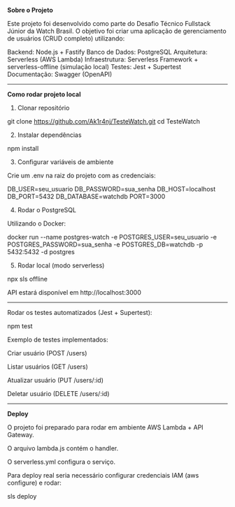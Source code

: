 **Sobre o Projeto**

Este projeto foi desenvolvido como parte do Desafio Técnico Fullstack Júnior da Watch Brasil.
O objetivo foi criar uma aplicação de gerenciamento de usuários (CRUD completo) utilizando:

Backend: Node.js + Fastify
Banco de Dados: PostgreSQL
Arquitetura: Serverless (AWS Lambda)
Infraestrutura: Serverless Framework + serverless-offline (simulação local)
Testes: Jest + Supertest
Documentação: Swagger (OpenAPI)

---

**Como rodar projeto local** 

1. Clonar repositório

git clone https://github.com/Ak1r4nj/TesteWatch.git
cd TesteWatch

2. Instalar dependências 

npm install 

3. Configurar variáveis de ambiente 

Crie um .env na raiz do projeto com as credenciais: 

DB_USER=seu_usuario
DB_PASSWORD=sua_senha
DB_HOST=localhost
DB_PORT=5432
DB_DATABASE=watchdb
PORT=3000

4. Rodar o PostgreSQL 

Utilizando o Docker:

docker run --name postgres-watch -e POSTGRES_USER=seu_usuario -e POSTGRES_PASSWORD=sua_senha -e POSTGRES_DB=watchdb -p 5432:5432 -d postgres

5. Rodar local (modo serverless)

npx sls offline

API estará disponível em 
http://localhost:3000

---

Rodar os testes automatizados (Jest + Supertest):

npm test


Exemplo de testes implementados:

Criar usuário (POST /users)

Listar usuários (GET /users)

Atualizar usuário (PUT /users/:id)

Deletar usuário (DELETE /users/:id)

---

**Deploy** 

O projeto foi preparado para rodar em ambiente AWS Lambda + API Gateway.

O arquivo lambda.js contém o handler.

O serverless.yml configura o serviço.

Para deploy real seria necessário configurar credenciais IAM (aws configure) e rodar:

sls deploy